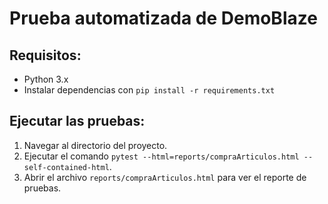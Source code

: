 # Prueba automatizada de DemoBlaze

## Requisitos:
- Python 3.x
- Instalar dependencias con `pip install -r requirements.txt`

## Ejecutar las pruebas:
1. Navegar al directorio del proyecto.
2. Ejecutar el comando `pytest --html=reports/compraArticulos.html --self-contained-html`.
3. Abrir el archivo `reports/compraArticulos.html` para ver el reporte de pruebas.